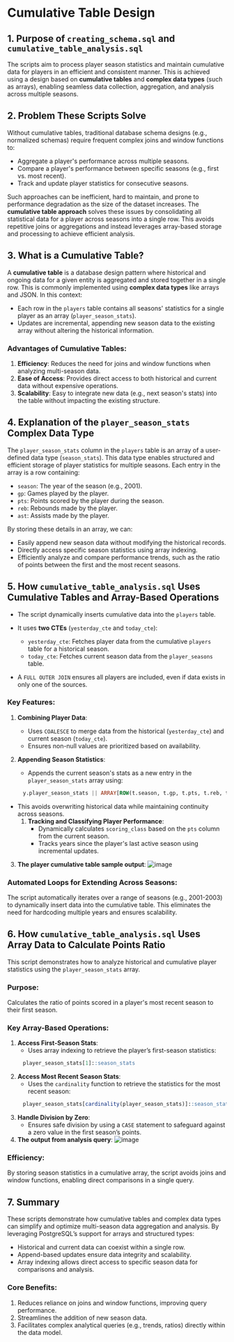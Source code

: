 # Cumulative Table Design
## 1. Purpose of `creating_schema.sql` and `cumulative_table_analysis.sql`
The scripts aim to process player season statistics and maintain cumulative data for players in an efficient and consistent manner. This is achieved using a design based on **cumulative tables** and **complex data types** (such as arrays), enabling seamless data collection, aggregation, and analysis across multiple seasons.
## 2. Problem These Scripts Solve
Without cumulative tables, traditional database schema designs (e.g., normalized schemas) require frequent complex joins and window functions to:
- Aggregate a player's performance across multiple seasons.
- Compare a player's performance between specific seasons (e.g., first vs. most recent).
- Track and update player statistics for consecutive seasons.

Such approaches can be inefficient, hard to maintain, and prone to performance degradation as the size of the dataset increases.
The **cumulative table approach** solves these issues by consolidating all statistical data for a player across seasons into a single row. This avoids repetitive joins or aggregations and instead leverages array-based storage and processing to achieve efficient analysis.
## 3. What is a Cumulative Table?
A **cumulative table** is a database design pattern where historical and ongoing data for a given entity is aggregated and stored together in a single row. This is commonly implemented using **complex data types** like arrays and JSON. In this context:
- Each row in the `players` table contains all seasons' statistics for a single player as an array (`player_season_stats`).
- Updates are incremental, appending new season data to the existing array without altering the historical information.

### Advantages of Cumulative Tables:
1. **Efficiency**: Reduces the need for joins and window functions when analyzing multi-season data.
2. **Ease of Access**: Provides direct access to both historical and current data without expensive operations.
3. **Scalability**: Easy to integrate new data (e.g., next season's stats) into the table without impacting the existing structure.

## 4. Explanation of the `player_season_stats` Complex Data Type
The `player_season_stats` column in the `players` table is an array of a user-defined data type (`season_stats`). This data type enables structured and efficient storage of player statistics for multiple seasons. Each entry in the array is a row containing:
- `season`: The year of the season (e.g., 2001).
- `gp`: Games played by the player.
- `pts`: Points scored by the player during the season.
- `reb`: Rebounds made by the player.
- `ast`: Assists made by the player.

By storing these details in an array, we can:
- Easily append new season data without modifying the historical records.
- Directly access specific season statistics using array indexing.
- Efficiently analyze and compare performance trends, such as the ratio of points between the first and the most recent seasons.

## 5. How `cumulative_table_analysis.sql` Uses Cumulative Tables and Array-Based Operations
- The script dynamically inserts cumulative data into the `players` table.
- It uses **two CTEs** (`yesterday_cte` and `today_cte`):
    - `yesterday_cte`: Fetches player data from the cumulative `players` table for a historical season.
    - `today_cte`: Fetches current season data from the `player_seasons` table.

- A `FULL OUTER JOIN` ensures all players are included, even if data exists in only one of the sources.

### Key Features:
1. **Combining Player Data**:
    - Uses `COALESCE` to merge data from the historical (`yesterday_cte`) and current season (`today_cte`).
    - Ensures non-null values are prioritized based on availability.

2. **Appending Season Statistics**:
    - Appends the current season's stats as a new entry in the `player_season_stats` array using:
``` sql
     y.player_season_stats || ARRAY[ROW(t.season, t.gp, t.pts, t.reb, t.ast)::season_stats]
```
- This avoids overwriting historical data while maintaining continuity across seasons.
    1. **Tracking and Classifying Player Performance**:
        - Dynamically calculates `scoring_class` based on the `pts` column from the current season.
        - Tracks years since the player's last active season using incremental updates.
3. **The player cumulative table sample output**: 
![image](https://github.com/user-attachments/assets/d646a44d-62bb-4117-8103-4a2435232e48)

### Automated Loops for Extending Across Seasons:
The script automatically iterates over a range of seasons (e.g., 2001-2003) to dynamically insert data into the cumulative table. This eliminates the need for hardcoding multiple years and ensures scalability.
## 6. How `cumulative_table_analysis.sql` Uses Array Data to Calculate Points Ratio
This script demonstrates how to analyze historical and cumulative player statistics using the `player_season_stats` array.
### Purpose:
Calculates the ratio of points scored in a player's most recent season to their first season.
### Key Array-Based Operations:
1. **Access First-Season Stats**:
    - Uses array indexing to retrieve the player’s first-season statistics:
``` sql
     player_season_stats[1]::season_stats
```
2. **Access Most Recent Season Stats**:
    - Uses the `cardinality` function to retrieve the statistics for the most recent season:
``` sql
     player_season_stats[cardinality(player_season_stats)]::season_stats
```
3. **Handle Division by Zero**:
    - Ensures safe division by using a `CASE` statement to safeguard against a zero value in the first season’s points.
4. **The output from analysis query**:
   ![image](https://github.com/user-attachments/assets/478bc2bb-7a69-4068-807c-f31b0da85ce9)

### Efficiency:
By storing season statistics in a cumulative array, the script avoids joins and window functions, enabling direct comparisons in a single query.
## 7. Summary
These scripts demonstrate how cumulative tables and complex data types can simplify and optimize multi-season data aggregation and analysis. By leveraging PostgreSQL’s support for arrays and structured types:
- Historical and current data can coexist within a single row.
- Append-based updates ensure data integrity and scalability.
- Array indexing allows direct access to specific season data for comparisons and analysis.

### Core Benefits:
1. Reduces reliance on joins and window functions, improving query performance.
2. Streamlines the addition of new season data.
3. Facilitates complex analytical queries (e.g., trends, ratios) directly within the data model.

